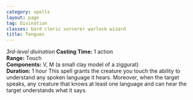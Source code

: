 ```yaml
---
category: spells
layout: page
tag: Divination
classes: bard cleric sorcerer warlock wizard
title: Tongues
---
```


_3rd-level divination_ **Casting Time:** 1 action    
**Range:** Touch    
**Components:** V, M (a small clay model of a ziggurat)    
**Duration:** 1 hour This spell grants the creature you touch the ability to understand any spoken language it hears. Moreover, when the target speaks, any creature that knows at least one language and can hear the target understands what it says. 